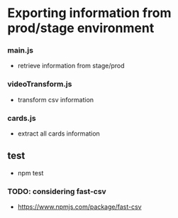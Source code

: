 # Exporting information from prod/stage environment

### main.js

- retrieve information from stage/prod

### videoTransform.js

- transform csv information

### cards.js

- extract all cards information

## test

- npm test

### TODO: considering fast-csv

- https://www.npmjs.com/package/fast-csv
